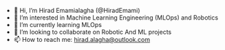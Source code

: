 - 👋 Hi, I’m Hirad Emamialagha (@HiradEmami)
- 👀 I’m interested in Machine Learning Engineering (MLOps) and Robotics
- 🌱 I’m currently learning MLOps
- 💞️ I’m looking to collaborate on Robotic And ML projects
- 📫 How to reach me: hirad.alagha@outlook.com


